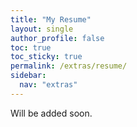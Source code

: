 ```yaml
---
title: "My Resume"
layout: single
author_profile: false
toc: true
toc_sticky: true
permalink: /extras/resume/
sidebar:
  nav: "extras"
---
```

Will be added soon.